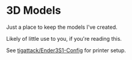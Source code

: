 # 3D Models

Just a place to keep the models I've created.

Likely of little use to you, if you're reading this.

See [tigattack/Ender3S1-Config](https://github.com/tigattack/Ender3S1-Config) for printer setup.
